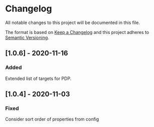 # Changelog

All notable changes to this project will be documented in this file.

The format is based on [Keep a Changelog](http://keepachangelog.com/) and this project adheres to [Semantic Versioning](http://semver.org/).

## [1.0.6] - 2020-11-16
### Added
Extended list of targets for PDP.

## [1.0.4] - 2020-11-03
### Fixed
Consider sort order of properties from config
